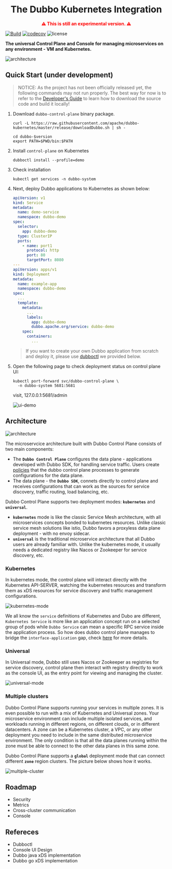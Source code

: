 <h1 align="center">
The Dubbo Kubernetes Integration
</h1>

<p align="center" style="color: red; font-weight: bold;">
⚠️ This is still an experimental version. ⚠️
</p>

[![Build](https://github.com/apache/dubbo-kubernetes/actions/workflows/ci.yml/badge.svg)](https://github.com/apache/dubbo-kubernetes/actions/workflows/ci.yml)
[![codecov](https://codecov.io/gh/apache/dubbo-kubernetes/branch/master/graph/badge.svg)](https://codecov.io/gh/apache/dubbo-kubernetes)
![license](https://img.shields.io/badge/license-Apache--2.0-green.svg)

**The universal Control Plane and Console for managing microservices on any environment - VM and Kubernetes.**

![architecture](./docs/images/homepage/arch1.png)

## Quick Start (under development)
> NOTICE: As the project has not been officially released yet, the following commands may not run properly. The best way for now is to refer to the [Developer's Guide](./DEVELOPER.md) to learn how to download the source code and build it locally!


1. Download `dubbo-control-plane` binary package.
    ```shell
    curl -L https://raw.githubusercontent.com/apache/dubbo-kubernetes/master/release/downloadDubbo.sh | sh -
    
    cd dubbo-$version
    export PATH=$PWD/bin:$PATH
    ```

2. Install `control-plane` on Kubernetes
    ```shell
    dubboctl install --profile=demo
    ```

3. Check installation
    ```shell
    kubectl get services -n dubbo-system
    ```

4. Next, deploy Dubbo applications to Kubernetes as shown below:

    ```yaml
    apiVersion: v1
    kind: Service
    metadata:
      name: demo-service
      namespace: dubbo-demo
    spec:
      selector:
        app: dubbo-demo
      type: ClusterIP
      ports:
        - name: port1
          protocol: http
          port: 80
          targetPort: 8080
    ---
    apiVersion: apps/v1
    kind: Deployment
    metadata:
      name: example-app
      namespace: dubbo-demo
    spec:
      ...
      template:
        metadata:
          ...
          labels:
            app: dubbo-demo
            dubbo.apache.org/service: dubbo-demo
        spec:
          containers:
            ...
    ```
    
    > If you want to create your own Dubbo application from scratch and deploy it, please use [dubboctl]() we provided below.


5. Open the following page to check deployment status on control plane UI:
    ```shell
    kubectl port-forward svc/dubbo-control-plane \
      -n dubbo-system 5681:5681
    ```
    
    visit, 127.0.0.1:5681/admin

   ![ui-demo](./docs/images/homepage/ui-demo.png)

## Architecture

![architecture](./docs/images/homepage/arch2.png)

The microservcice architecture built with Dubbo Control Plane consists of two main components:

- The **`Dubbo Control Plane`** configures the data plane - applications developed with Dubbo SDK, for handling service traffic. Users create [policies]() that the dubbo control plane processes to generate configurations for the data plane.
- The data plane - the **`Dubbo SDK`**, connets directly to control plane and receives configurations that can work as the sources for service discovery, traffic routing, load balancing, etc.

Dubbo Control Plane supports two deployment modes: **`kubernetes`** and **`universal`**.

- **`kubernetes`** mode is like the classic Service Mesh architecture, with all microservices concepts bonded to kubernetes resources. Unlike classic service mesh solutions like istio, Dubbo favors a proxyless data plane deployment - with no envoy sidecar.
- **`universal`** is the traditional microservice architecture that all Dubbo users are already familiar with. Unlike the kubernetes mode, it usually needs a dedicated registry like Nacos or Zookeeper for service discovery, etc.

### Kubernetes
In kubernetes mode, the control plane will interact directly with the Kubernetes API-SERVER, watching the kubernetes resources and transform them as xDS resources for service discovery and traffic management configurations.

![kubernetes-mode](./docs/images/homepage/kubernetes-mode.png)

We all know the `service` definitions of Kubernetes and Dubo are different, `Kubernetes Service` is more like an application concept run on a selected group of pods while `Dubbo Service` can mean a specific RPC service inside the application process. So how does dubbo control plane manages to bridge the `interface-application` gap, check [here]() for more details.

### Universal
In Universal mode, Dubbo still uses Nacos or Zookeeper as registries for service discovery, control plane then interact with registry directly to work as the console UI,  as the entry point for viewing and managing the cluster.

![universal-mode](./docs/images/homepage/universal-mode.png)

### Multiple clusters
Dubbo Control Plane supports running your services in multiple zones. It is even possible to run with a mix of Kubernetes and Universal zones. Your microservice environment can include multiple isolated services, and workloads running in different regions, on different clouds, or in different datacenters. A zone can be a Kubernetes cluster, a VPC, or any other deployment you need to include in the same distributed microservice environment. The only condition is that all the data planes running within the zone must be able to connect to the other data planes in this same zone.

Dubbo Control Plane supports a **`global`** deployment mode that can connect different **`zone`** region clusters. The picture below shows how it works.

![multiple-cluster](./docs/images/homepage/multiple-cluster.png)

## Roadmap

- Security
- Metrics
- Cross-cluster communication
- Console

## Refereces

- Dubboctl
- Console UI Design
- Dubbo java xDS implementation
- Dubbo go xDS implementation
